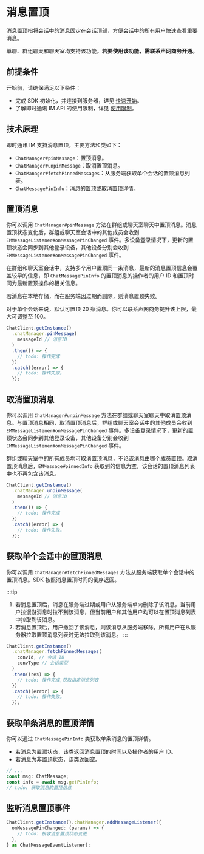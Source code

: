 # 消息置顶

消息置顶指将会话中的消息固定在会话顶部，方便会话中的所有用户快速查看重要消息。

单聊、群组聊天和聊天室均支持该功能。**若要使用该功能，需联系声网商务开通。**

## 前提条件

开始前，请确保满足以下条件：

- 完成 SDK 初始化，并连接到服务器，详见 [快速开始](quickstart.html)。
- 了解即时通讯 IM API 的使用限制，详见 [使用限制](limitation.html)。

## 技术原理

即时通讯 IM 支持消息置顶，主要方法和类如下：

- `ChatManager#pinMessage`：置顶消息。
- `ChatManager#unpinMessage`：取消置顶消息。
- `ChatManager#fetchPinnedMessages`：从服务端获取单个会话的置顶消息列表。
- `ChatMessagePinInfo`：消息的置顶或取消置顶详情。

## 置顶消息

你可以调用 `ChatManager#pinMessage` 方法在群组或聊天室聊天中置顶消息。消息置顶状态变化后，群组或聊天室会话中的其他成员会收到 `EMMessageListener#onMessagePinChanged` 事件。多设备登录情况下，更新的置顶状态会同步到其他登录设备，其他设备分别会收到 `EMMessageListener#onMessagePinChanged` 事件。

在群组和聊天室会话中，支持多个用户置顶同一条消息，最新的消息置顶信息会覆盖较早的信息，即 `ChatMessagePinInfo` 的置顶消息的操作者的用户 ID 和置顶时间为最新置顶操作的相关信息。

若消息在本地存储，而在服务端因过期而删除，则消息置顶失败。

对于单个会话来说，默认可置顶 20 条消息。你可以联系声网商务提升该上限，最大可调整至 100。

```typescript
ChatClient.getInstance()
  .chatManager.pinMessage(
    messageId // 消息ID
  )
  .then(() => {
    // todo: 操作完成
  })
  .catch((error) => {
    // todo: 操作失败。
  });
```

## 取消置顶消息

你可以调用 `ChatManager#unpinMessage` 方法在群组或聊天室聊天中取消置顶消息。与置顶消息相同，取消置顶消息后，群组或聊天室会话中的其他成员会收到 `EMMessageListener#onMessagePinChanged` 事件。多设备登录情况下，更新的置顶状态会同步到其他登录设备，其他设备分别会收到 `EMMessageListener#onMessagePinChanged` 事件。

群组或聊天室中的所有成员均可取消置顶消息，不论该消息由哪个成员置顶。取消置顶消息后，`EMMessage#pinnedInfo` 获取到的信息为空，该会话的置顶消息列表中也不再包含该消息。

```typescript
ChatClient.getInstance()
  .chatManager.unpinMessage(
    messageId // 消息ID
  )
  .then(() => {
    // todo: 操作完成
  })
  .catch((error) => {
    // todo: 操作失败。
  });
```

## 获取单个会话中的置顶消息

你可以调用 `ChatManager#fetchPinnedMessages` 方法从服务端获取单个会话中的置顶消息。SDK 按照消息置顶时间的倒序返回。

:::tip
1. 若消息置顶后，消息在服务端过期或用户从服务端单向删除了该消息，当前用户拉漫游消息时拉不到该消息，但当前用户和其他用户均可以在置顶消息列表中拉取到该消息。
2. 若消息置顶后，用户撤回了该消息，则该消息从服务端移除，所有用户在从服务器拉取置顶消息列表时无法拉取到该消息。
:::

```typescript
ChatClient.getInstance()
  .chatManager.fetchPinnedMessages(
    convId, // 会话 ID
    convType // 会话类型
  )
  .then((res) => {
    // todo: 操作完成,获取指定消息列表
  })
  .catch((error) => {
    // todo: 操作失败。
  });
```

## 获取单条消息的置顶详情

你可以通过 `ChatMessagePinInfo` 类获取单条消息的置顶详情。

- 若消息为置顶状态，该类返回消息置顶的时间以及操作者的用户 ID。
- 若消息为非置顶状态，该类返回空。

```typescript
// ...
const msg: ChatMessage;
const info = await msg.getPinInfo;
// todo: 获取消息的置顶信息
```

## 监听消息置顶事件

```typescript
ChatClient.getInstance().chatManager.addMessageListener({
  onMessagePinChanged: (params) => {
    // todo: 接收消息置顶状态变更
  },
} as ChatMessageEventListener);
```
